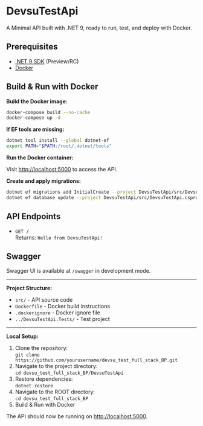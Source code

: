 # DevsuTestApi

A Minimal API built with .NET 9, ready to run, test, and deploy with Docker.

## Prerequisites

- [.NET 9 SDK](https://dotnet.microsoft.com/download/dotnet/9.0) (Preview/RC)
- [Docker](https://www.docker.com/get-started)

## Build & Run with Docker

**Build the Docker image:**

   ```sh
   docker-compose build --no-cache
   docker-compose up -d
   ```

**If EF tools are missing:**

   ```sh
   dotnet tool install --global dotnet-ef
   export PATH="$PATH:/root/.dotnet/tools"
   ```

**Run the Docker container:**

Visit [http://localhost:5000](http://localhost:5000) to access the API.

**Create and apply migrations:**

   ```sh
   dotnet ef migrations add InitialCreate --project DevsuTestApi/src/DevsuTestApi.csproj
   dotnet ef database update --project DevsuTestApi/src/DevsuTestApi.csproj -v
   ```

## API Endpoints

- `GET /`  
  Returns: `Hello from DevsuTestApi!`

## Swagger

Swagger UI is available at `/swagger` in development mode.

---

**Project Structure:**

- `src/` - API source code
- `Dockerfile` - Docker build instructions
- `.dockerignore` - Docker ignore file
- `../DevsuTestApi.Tests/` - Test project

---

**Local Setup:**

1. Clone the repository:  
   `git clone https://github.com/yourusername/devsu_test_full_stack_BP.git`
2. Navigate to the project directory:  
   `cd devsu_test_full_stack_BP/DevsuTestApi`
3. Restore dependencies:  
   `dotnet restore`
4. Navigate to the ROOT directory:  
   `cd devsu_test_full_stack_BP`
5. Build & Run with Docker

The API should now be running on [http://localhost:5000](http://localhost:5000).
